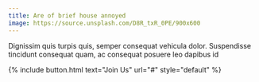 ```yaml
---
title: Are of brief house annoyed
image: https://source.unsplash.com/D8R_txR_0PE/900x600
---
```


Dignissim quis turpis quis, semper consequat vehicula dolor. Suspendisse tincidunt consequat quam, ac consequat posuere leo dapibus id

{% include button.html text="Join Us" url="#" style="default" %}
